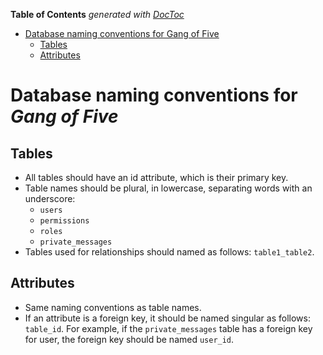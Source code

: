**Table of Contents**  *generated with [DocToc](http://doctoc.herokuapp.com/)*

- [Database naming conventions for Gang of Five](#database-naming-conventions-for-gang-of-five)
	- [Tables](#tables)
	- [Attributes](#attributes)

# Database naming conventions for *Gang of Five*

## Tables
 - All tables should have an id attribute, which is their primary key.
 - Table names should be plural, in lowercase, separating words with an underscore:
   - `users`
   - `permissions`
   - `roles`
   - `private_messages`
  - Tables used for relationships should named as follows: `table1_table2`.

## Attributes
 - Same naming conventions as table names.
 - If an attribute is a foreign key, it should be named singular as follows: `table_id`.
   For example, if the `private_messages` table has a foreign key for user,
   the foreign key should be named `user_id`.
